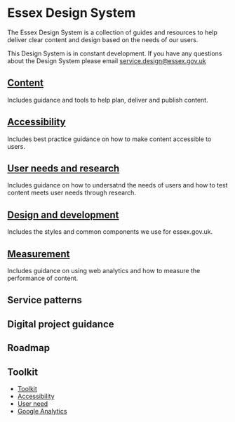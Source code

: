 # Essex Design System

The Essex Design System is a collection of guides and resources to help deliver clear content and design based on the needs of our users.

This Design System is in constant development. If you have any questions about the Design System please email [service.design@essex.gov.uk](mailto:service.design@essex.gov.uk)

## [Content](/docs/core/content/overview)

Includes guidance and tools to help plan, deliver and publish content.

## [Accessibility](/docs/core/accessibility/overview)
Includes best practice guidance on how to make content accessible to users.

## [User needs and research](/docs/core/users/overview)
Includes guidance on how to undersatnd the needs of users and how to test content meets user needs through research.

## [Design and development](/docs/core/design/overview)
Includes the styles and common components we use for essex.gov.uk.

## [Measurement](/docs/core/measurement/overview)
Includes guidance on using web analytics and how to measure the performance of content. 

## Service patterns

## Digital project guidance

## Roadmap

## Toolkit

*   [Toolkit](toolkit/contents)
*   [Accessibility](toolkit/accessibility)
*   [User need](toolkit/user-need)
*   [Google Analytics](google-analytics)
